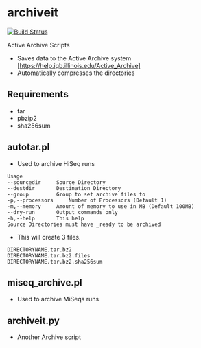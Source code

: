 # archiveit

[![Build Status](https://www.travis-ci.com/IGBIllinois/archiveit.svg?branch=master)](https://www.travis-ci.com/IGBIllinois/archiveit)

Active Archive Scripts
* Saves data to the Active Archive system [https://help.igb.illinois.edu/Active_Archive]
* Automatically compresses the directories

## Requirements
* tar
* pbzip2
* sha256sum

## autotar.pl
* Used to archive HiSeq runs
```
Usage
--sourcedir		Source Directory
--destdir		Destination Directory
--group			Group to set archive files to
-p,--processors		Number of Processors (Default 1)
-m,--memory		Amount of memory to use in MB (Default 100MB)
--dry-run		Output commands only
-h,--help		This help
Source Directories must have _ready to be archived
```
* This will create 3 files. 
```
DIRECTORYNAME.tar.bz2
DIRECTORYNAME.tar.bz2.files
DIRECTORYNAME.tar.bz2.sha256sum
```

## miseq_archive.pl
* Used to archive MiSeqs runs

## archiveit.py
* Another Archive script
